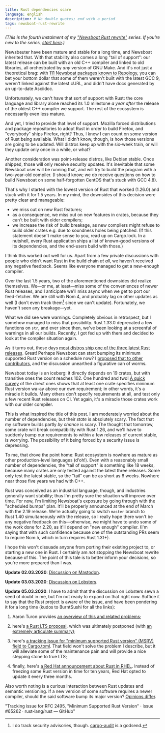 ```yaml
---
title: Rust dependencies scare
language: english 
description: # No double quotes; end with a period
tags: newsboat-rust-rewrite
---
```


*(This is the fourth instalment of my ["Newsboat Rust rewrite"][nrr-tag] series.
If you're new to the series, [start here][nrr-first-post].)*

Newsbeuter have been mature and stable for a long time, and Newsboat inherited
that. With that stability also comes a long "tail of support": our latest
release can be built with an old C++ compiler and linked to old libraries, all
orchestrated by *any* version of GNU Make. And it's not just a theoretical brag:
with [111 Newsboat packages known to Repology][repology-newsboat], you can bet
your bottom dollar that some of them weren't built with the latest GCC&nbsp;9,
weren't linked against the latest cURL, and didn't have docs generated by an
up-to-date Asciidoc.

Unfortunately, we can't have that sort of support with Rust: the core language
and library alone reached its 1.0 milestone *a year after* the release of the
oldest C++ compiler we support. The rest of the ecosystem is necessarily even
less mature.

And yet, I tried to provide that level of support. Mozilla forced distributions
and package repositories to adopt Rust in order to build Firefox, and
"everybody" ships Firefox, right? Thus, I knew I can count on *some* version of
Rust being available. What I didn't know, though, is how those versions are
going to be updated. Will distros keep up with the six-week train, or will they
update only once in a while, or what?

Another consideration was point-release distros, like Debian stable. Once
shipped, those will only receive security updates. It's inevitable that some
Newsboat user will be running that, and will try to build the program with
a two-year-old compiler. (I should know; we do receive questions on how to build
Newsboat on some half-forgotten CentOS that's stuck with GCC&nbsp;4.8).

That's why I started with the lowest version of Rust that worked (1.26.0)
and stuck with it for 1.5&nbsp;years. In my mind, the downsides of this decision
were pretty clear and manageable:

- we miss out on new Rust features;
- as a consequence, we miss out on new features in crates, because they can't be
    built with older compilers;
- we increase the risk of build breakage, as new compilers might refuse to build
    older crates e.g. due to soundness holes being patched. (If this statement
    doesn't make sense to you, read up on Cargo.lock. In a nutshell, every Rust
    application ships a list of known-good versions of its dependencies, and the
    end-users build with those.)

I think this worked out well for us. Apart from a few private discussions with
people who didn't want Rust in the build chain *at all*, we haven't received any
negative feedback. Seems like everyone managed to get a new-enough compiler.

Over the last 1.5&nbsp;years, two of the aforementioned downsides did realize
themselves. We—or me, at least—miss some of the conveniences of newer Rust
releases, and I anticipate we'll miss async when we get to port our
feed-fetcher. We are still with Nom&nbsp;4, and probably lag on other updates as
well (I don't even track them[^1] since we can't update). Fortunately, we haven't
seen any breakage—yet.

What we did see were warnings. Completely obvious in retrospect, but I somehow
managed to miss that possibility. Rust&nbsp;1.33.0 deprecated a few functions on
`str`, and ever since then, we've been looking at a screenful of warnings in all
our builds. Recently, I got fed up with them and decided to look at the
compiler situation again.

As it turns out, these days [most distros ship one of the three latest Rust
releases][repology-rust]. Great! Perhaps Newsboat can start bumping its minimum
supported Rust version on a schedule now? I [proposed that to other
contributors][newsboat-issue-rust-schedule], and the discussion unearthed
a figurative can of worms.

Newsboat today is an iceberg: it directly depends on 19&nbsp;crates, but with
transitive ones the count reaches&nbsp;102. One hundred and two! [A quick
survey][newsboat-deps-requirements-survey] of the direct ones shows that at
least one crate specifies minimum Rust version wa-ay above our own requirement;
in other words, it's a miracle it builds. Many others don't specify requirements
at all, and test only a few recent Rust releases on CI. Yet again, it's
a miracle those crates work with our older compiler.

This is what inspired the title of this post. I am moderately worried about the
number of dependencies, but their *state* is absolutely scary. The fact that my
software builds partly *by chance* is scary. The thought that tomorrow, some
crate will break compatibility with Rust&nbsp;1.26, and we'll have to suddenly
bump our requirements to within a few releases of current stable, is worrying.
The possibility of it being forced by a security issue is depressing.

To me, that drove the point home: Rust ecosystem is nowhere as mature as other
production-level languages (d'oh!). Even with a reasonably small number of
dependencies, the "tail of support" is something like 18&nbsp;weeks, because
many crates are only tested against the latest three releases. Some only test
the latest stable, so the "tail" can be as short as 6&nbsp;weeks. Nowhere near
those five years we had with C++.

Rust was conceived as an industrial language, though, and industries generally
want stability; thus I'm pretty sure the situation will improve over time. For
now, I'm limiting Newsboat's exposure by going through with the "scheduled
bumps" plan. It'll be properly announced at the end of March with
the 2.19&nbsp;release. We're actually going to switch `master` branch to
Rust&nbsp;1.40 simultaneously with the release, so I really hope there won't be
any negative feedback on this—otherwise, we might have to undo some of the work
done for&nbsp;2.20, as it'll depend on "new enough" compiler. (I'm saying that
with such confidence because one of the outstanding PRs seem to require
Nom&nbsp;5, which in turn requires Rust&nbsp;1.31+).

I hope this won't dissuade anyone from porting their existing project to, or
starting a new one in Rust. I certainly am *not* stopping the Newsboat rewrite
because of this. The point of this tale is to better inform your decisions, so
you're more prepared than I was.

**Update 02.03.2020**: [Discussion on Mastodon][mastodon-discussion].

**Update 03.03.2020**: [Discussion on Lobsters][lobsters-discussion].

**Update 05.03.2020**: I have to admit that the discussion on Lobsters sewn
a seed of doubt in me, but I'm not ready to expand on that right now. Suffice
it to say that the Rust project is aware of the issue, and have been pondering
it for a long time (kudos to BurntSushi for all the links):

1. Aaron Turon provides [an overview of this and related
   problems][aturon-version-selection];

2. here's [a Rust LTS proposal][rust-lts-rfc], which was ultimately postponed
   (with [an extremely articulate summary][rust-lts-rfc-summary]);

3. here's [a tracking issue for "minimum supported Rust version" (MSRV) field
   to Cargo.toml][rust-msrv-rfc]. That field won't solve the problem
   I describe, but it will alleviate some of the maintenance pain and will
   provide a nice stepping stone to true LTS;

4. finally, here's [a Red Hat announcement about Rust in RHEL][rust-rhel].
   Instead of freezing some Rust version in time for ten years, Red Hat opted
   to update it every three months.

Also worth noting is a curious interaction between Rust updates and semantic
versioning. If a new version of some software requires a newer compiler, should
the said software bump its major version? [Opinions
differ][bumping-major-on-msrv-change].

[^1]: I do track security advisories, though.
    [cargo-audit](https://github.com/RustSec/cargo-audit) is a godsend.

[nrr-tag]:
    /tags/newsboat-rust-rewrite.html
    "Posts tagged “newsboat-rust-rewrite” — Debiania"

[nrr-first-post]:
    /posts/2018-11-05-how-not-to-start-a-rust-rewrite.html
    "How not to start a Rust rewrite"

[repology-newsboat]:
    https://repology.org/project/newsboat
    "newsboat package versions — Repology"

[repology-rust]:
    https://repology.org/project/rust
    "rust package versions — Repology"

[newsboat-issue-rust-schedule]:
    https://github.com/newsboat/newsboat/issues/709
    "Decide on schedule for bumping minimum supported Rust version ·
    Issue #709 · newsboat/newsboat — GitHub"

[newsboat-deps-requirements-survey]:
    https://github.com/newsboat/newsboat/issues/709#issuecomment-573411534
    "Comment in: Decide on schedule for bumping minimum supported Rust version ·
    Issue #709 · newsboat/newsboat — GitHub"

[mastodon-discussion]:
    https://functional.cafe/@minoru/103749814149049307
    "@minoru on functional.cafe"

[lobsters-discussion]:
    https://lobste.rs/s/zcsveo/rust_dependencies_scare
    "Rust dependencies scare — Lobsters"

[aturon-version-selection]:
    https://aturon.github.io/tech/2018/07/25/cargo-version-selection/
    "Version selection in Cargo · Aaron Turon"

[rust-lts-rfc]:
    https://github.com/rust-lang/rfcs/pull/2483
    "Add new channels for long term support (LTS) releases by withoutboats ·
    Pull Request #2483 · rust-lang/rfcs — GitHub"

[rust-lts-rfc-summary]:
    https://github.com/rust-lang/rfcs/pull/2483#issuecomment-404630877
    "Add new channels for long term support (LTS) releases by withoutboats ·
    Pull Request #2483 · rust-lang/rfcs — GitHub"

[rust-msrv-rfc]:
    https://github.com/rust-lang/rust/issues/65262
    "Tracking issue for RFC 2495, "Minimum Supported Rust Version" · Issue
    #65262 · rust-lang/rust — GitHub"

[rust-rhel]:
    https://developers.redhat.com/blog/2018/11/20/support-lifecycle-for-clang-llvm-go-and-rust/
    "Support Lifecycle for Clang/LLVM, Go, and Rust — Red Hat Developer"

[bumping-major-on-msrv-change]:
    https://github.com/rust-lang/api-guidelines/issues/123
    "Add guidance about bumping the minimum required `rustc` version · Issue
    #123 · rust-lang/api-guidelines — GitHub"
